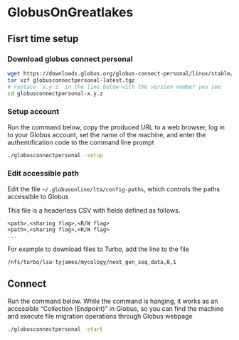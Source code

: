 # GlobusOnGreatlakes
## Fisrt time setup
### Download globus connect personal
```bash
wget https://downloads.globus.org/globus-connect-personal/linux/stable/globusconnectpersonal-latest.tgz
tar xzf globusconnectpersonal-latest.tgz
# replace `x.y.z` in the line below with the version number you see
cd globusconnectpersonal-x.y.z
```
### Setup account
Run the command below, copy the produced URL to a web browser, log in to your Globus account, set the name of the machine, and enter the authentification code to the command line prompt

```bash
./globusconnectpersonal -setup
```

### Edit accessible path 
Edit the file `~/.globusonline/lta/config-paths`, which controls the paths accessible to Globus

This file is a headerless CSV with fields defined as follows.
```
<path>,<sharing flag>,<R/W flag>
<path>,<sharing flag>,<R/W flag>
...
```

For example to download files to Turbo, add the line to the file
```
/nfs/turbo/lsa-tyjames/mycology/next_gen_seq_data,0,1
```

## Connect
Run the command below. While the command is hanging, it works as an accessible “Collection (Endpoint)” in Globus, so you can find the machine and execute file migration operations through Globus webpage

```bash
./globusconnectpersonal -start
```
